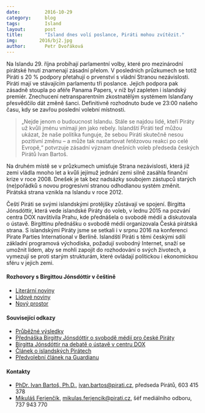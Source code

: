 ```yaml
---
date:         2016-10-29
category:     blog
tags:         Island
layout:       post
title:        "Island dnes volí poslance, Piráti mohou zvítězit." 
img:        2016/bj2.jpg
author:       Petr Dvořáková
---
```


Na Islandu 29. října probíhají parlamentní volby, které pro mezinárodní pirátské hnutí znamenají zásadní přelom. V posledních průzkumech se totiž Piráti s 20 % podpory přetahují o prvenství s vládní Stranou nezávislosti. Piráti mají ve stávajícím parlamentu tři poslance. Jejich podpora pak zásadně stoupla po aféře Panama Papers, v níž byl zapleten i islandský premiér. Znechucení netransparentním zkostnatělým systémem Islanďany přesvědčilo dát změně šanci. Definitivně rozhodnuto bude ve 23:00 našeho času, kdy se zavřou poslední volební místnosti.

>  „Nejde jenom o budoucnost Islandu. Stále se najdou lidé, kteří Piráty už kvůli jménu vnímají jen jako rebely. Islandští Piráti teď můžou ukázat, že naše politika funguje, že sebou Piráti skutečně nesou pozitivní změnu – a může tak nastartovat řetězovou reakci po celé Evropě,“ potvrzuje zásadní význam dnešních voleb předseda českých Pirátů Ivan Bartoš.

Na druhém místě se v průzkumech umisťuje Strana nezávislosti, která již zemi vládla mnoho let a kvůli jejímuž jednání zemi silně zasáhla finanční krize v roce 2008. Dnešek je tak bez nadsázky soubojem zástupců starých (ne)pořádků s novou progresivní stranou odhodlanou systém změnit. Pirátská strana vznikla na Islandu v roce 2012.

Čeští Piráti se svými islandskými protějšky zůstávají ve spojení. Birgitta Jónsdóttir, která vede islandské Piráty do voleb, v lednu 2015 na pozvání centra DOX navštívila Prahu, kde přednášela o svobodě médií a diskutovala o ústavě. Birgittinu přednášku o svobodě médií organizovala Česká pirátská strana. S islandskými Piráty jsme se setkali i v srpnu 2016 na konferenci Pirate Parties International v Berlíně. Islandští Piráti s těmi českými sdílí základní programová východiska, požadují svobodný Internet, snaží se umožnit lidem, aby se mohli zapojit do rozhodování o svých životech, a vymezují se proti starým strukturám, které ovládají politickou i ekonomickou sféru v jejich zemi.

#### Rozhovory s Birgittou Jónsdóttir v češtině

* [Literární noviny](http://www.literarky.cz/politika/rozhovory/19316-birgitta-jonsdottirova-ekame-na-dali-krizi)
* [Lidové noviny](http://ceskapozice.lidovky.cz/sefka-islandskych-piratu-nas-politicky-system-je-v-troskach-prc-/tema.aspx?c=A150423_175336_pozice-tema_lube)
* [Nový prostor](http://www.novyprostor.cz/clanky/416/jsem-informacni-viking.html%7F)

#### Související odkazy

* [Průběžné výsledky](http://icelandmonitor.mbl.is/elections2016/)
* [Přednáška Birgitty Jónsdóttir o svobodě médií pro české Piráty](https://www.youtube.com/watch?v=VdKRVMk3LvE)
* [Birgitta Jónsdóttir na debatě o ústavě v centru DOX](https://vimeo.com/117789813)
* [Článek o islandských Pirátech](http://www.piratskelisty.cz/clanek-1588-pirati-se-chystaji-zmenit-island-a-svet)
* [Předvolební článek na Guardianu](https://www.theguardian.com/world/2016/oct/29/iceland-election-polling-day-arrives-with-pirate-party-looking-for-gains%7F)

#### Kontakty

* [PhDr. Ivan Bartoš, Ph.D.](https://www.pirati.cz/lide/ivan_bartos), [ivan.bartos@pirati.cz](ivan.bartos@pirati.cz), předseda Pirátů, 603 415 378
* [Mikuláš Ferjenčík](https://www.pirati.cz/lide/mikulas_ferjencik), [mikulas.ferjencik@pirati.cz](mikulas.ferjencik@pirati.cz), šéf mediálního odboru, 737 943 770
